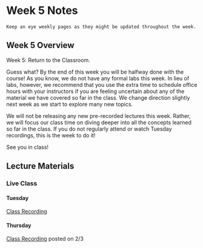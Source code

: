 Week 5 Notes
============================

```{note}
Keep an eye weekly pages as they might be updated throughout the week.
```

## Week 5 Overview

Week 5: Return to the Classroom.

Guess what? By the end of this week you will be halfway done with the course! As you know, we do not have any formal labs this week. In lieu of labs, however, we recommend that you use the extra time to schedule office hours with your instructors if you are feeling uncertain about any of the material we have covered so far in the class. We change direction slightly next week as we start to explore many new topics.

We will not be releasing any new pre-recorded lectures this week. Rather, we will focus our class time on diving deeper into all the concepts learned so far in the class. If you do not regularly attend or watch Tuesday recordings, this is the week to do it!

See you in class!

## Lecture Materials

### Live Class

#### Tuesday

[Class Recording](https://uci.zoom.us/rec/share/yG-gCAGFETWUmfEsYFpuF3urVVfDVXG8rtkShUjQ84krr7JtHa-0kDVnB7U3rG1x.cl0ZuZ9NT0PGhUlL?startTime=1643747686000)

#### Thursday

[Class Recording]()
posted on 2/3

